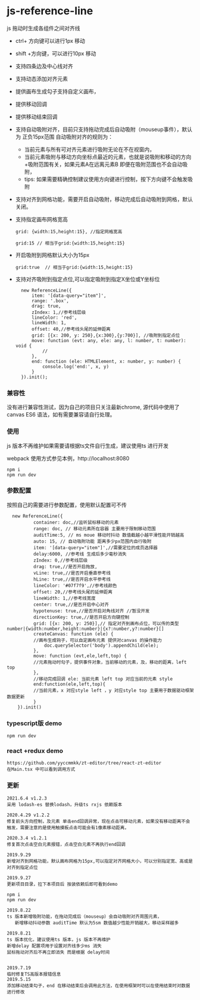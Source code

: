 # js-reference-line
js 拖动时生成各组件之间对齐线
- ctrl+ 方向键可以进行1px 移动
- shift +方向键，可以进行10px 移动
- 支持四条边及中心线对齐
- 支持动态添加对齐元素
- 提供画布生成勾子支持自定义画布，
- 提供移动回调
- 提供移动结束回调
- 支持自动吸附对齐，目前只支持拖动完成后自动吸附（mouseup事件），默认为 正负15px范围
自动吸附对齐的规则为：
    + 当前元素与所有可对齐元素进行吸附无论在不在视窗内，
    + 当前元素吸附与移动方向坐标点最近的元素，也就是说吸附和移动的方向+吸附范围有关，如果元素A在远离元素B 即便在吸附范围也不会自动吸附，
    + tips: 如果需要精确控制建议使用方向键进行控制，按下方向键不会触发吸附
  
- 支持对齐到网格功能，需要开启自动吸附，移动完成后自动吸附到网格，默认关闭。
- 支持指定画布网格宽高
    
      grid: {width:15,height:15}, //指定网格宽高
      
      grid:15 // 相当于grid:{width:15,height:15}
      
- 开启吸附到网格默认大小为15px

      grid:true  // 相当于grid:{width:15,height:15}

- 支持对齐吸附到指定点位,可以指定吸附到指定X坐位或Y坐标位
    
        new ReferenceLine({
            item: '[data-query="item"]',
            range: '.box',
            drag: true,
            zIndex: 1,//参考线层级
            lineColor: 'red',
            lineWidth: 1,
            offset: 40,//参考线头尾的延伸距离
            grid: [{x: 200, y: 250},{x:300},{y:700}], //吸附到指定点位
            move: function (evt: any, ele: any, l: number, t: number): void {
                //
            },
            end: function (ele: HTMLElement, x: number, y: number) {
                console.log('end:', x, y)
            }
        }).init();
  
  
    
### 兼容性
没有进行兼容性测试，因为自己的项目只关注最新chrome, 源代码中使用了canvas ES6 语法，如有需要兼容请自行处理。

### 使用
js 版本不再维护如果需要请根据ts文件自行生成，建议使用ts 进行开发

webpack 使用方式参见本例，http://localhost:8080
    
    npm i  
    npm run dev 


### 参数配置
 按照自己的需要进行参数配置，使用默认配置可不传
 
      new ReferenceLine({
              container: doc,//监听鼠标移动的元素
              range: doc, // 移动元素所在容器 主要用于限制移动范围
              auditTime:5, // ms moue 移动时抖动 数值截越小越平滑性能开销越高
              auto: 15, // 自动吸附功能 距离多少px范围内自行吸附
              item: '[data-query="item"]',//需要定位的成员选择器
              delay:6000, //参考线 生成后多少毫秒消失
              zIndex: 0,//参考线层级
              drag: true,//是否开启拖放,
              vLine: true,//是否开启垂直参考线
              hLine: true,//是否开启水平参考线
              lineColor: '#07f7f9',//参考线颜色
              offset: 20,//参考线头尾的延伸距离
              lineWidth: 1,//参考线宽度
              center: true,//是否开启中心对齐
              hypotenuse: true,//是否开启对角线对齐 //暂没开发
              directionKey: true,//是否开启方向键控制
              grid: [{x: 200, y: 250}],// 指定对齐到画布点位，可以传的类型 number|{width:number,height:number}|{x?:number,y?:number}[]
              createCanvas: function (ele) {
              //画布生成钩子，可以自定画布元素 提供对canvas 的操作能力
                  doc.querySelector('body').appendChild(ele);
              },
              move: function (evt,ele,left,top) {
              //元素拖动时勾子，提供事件对象，当前移动的元素，及，移动的距离，left top
              },
              //移动完成回调 ele: 当前元素 left top 对应当前的元素 style 
              end:function(ele,left,top){
              //当前元素，x 对应style left ，y 对应style top 主要用于数据驱动框架数据更新
              }
        }).init()
### typescript版 demo

    npm run dev

### react +redux demo
    
    https://github.com/yyccmmkk/zt-editor/tree/react-zt-editor
    在Main.tsx 中可以看到调用方式

### 更新

    2021.6.4 v1.2.3
    采用 lodash-es 替换lodash，升级ts rxjs 依赖版本 
    
    2020.4.29 v1.2.2
    修复前头方向控制，及元素 单击end回调异常，现在点击可移动元素，如果没有移动距离不会触发，需要注意的是使用触摸板点击可能会有1像素移动距离，
    
    2020.3.4 v1.2.1
    修复首次点击空白元素报错，点击空白元素不再执行end回调

    2019.9.29
    新增对齐到网格功能，默认画布网格为15px,可以指定对齐网格大小，可以分别指定宽、高或是对齐到指定点位

    2019.9.27
    更新项目目录，拉下本项目后 按装依赖后即可看到demo
     
    npm i 
    npm run dev
    
    2019.8.22
    ts 版本新增吸附功能，在拖动完成后（mouseup）会自动吸附对齐周围元素，
       新增移动抖动参数 auditTime 默认为5sm 数值越少性能开销越大，移动采样越多

    2019.8.21
    ts 版本优化，建议使用ts 版本，js 版本不再维护
    新增delay 配置项用于设置对齐线多少ms 消失
    鼠标拖动对齐后不再立即消失 而是根据 delay时间
    

    2019.7.19
    临时修复TS高版本报错信息
    2019.5.15        
    添加移动结束勾子，end 在移动结束后会调用此方法，在使用框架时可以在使用结束时对数据进行修改
